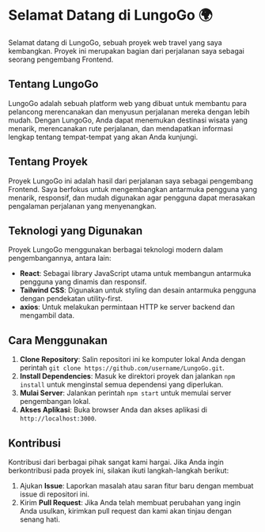 # Selamat Datang di LungoGo 🌍

Selamat datang di LungoGo, sebuah proyek web travel yang saya kembangkan. Proyek ini merupakan bagian dari perjalanan saya sebagai seorang pengembang Frontend.

## Tentang LungoGo

LungoGo adalah sebuah platform web yang dibuat untuk membantu para pelancong merencanakan dan menyusun perjalanan mereka dengan lebih mudah. Dengan LungoGo, Anda dapat menemukan destinasi wisata yang menarik, merencanakan rute perjalanan, dan mendapatkan informasi lengkap tentang tempat-tempat yang akan Anda kunjungi.

## Tentang Proyek

Proyek LungoGo ini adalah hasil dari perjalanan saya sebagai pengembang Frontend. Saya berfokus untuk mengembangkan antarmuka pengguna yang menarik, responsif, dan mudah digunakan agar pengguna dapat merasakan pengalaman perjalanan yang menyenangkan.

## Teknologi yang Digunakan

Proyek LungoGo menggunakan berbagai teknologi modern dalam pengembangannya, antara lain:

- **React**: Sebagai library JavaScript utama untuk membangun antarmuka pengguna yang dinamis dan responsif.
- **Tailwind CSS**: Digunakan untuk styling dan desain antarmuka pengguna dengan pendekatan utility-first.
- **axios**: Untuk melakukan permintaan HTTP ke server backend dan mengambil data.

## Cara Menggunakan

1. **Clone Repository**: Salin repositori ini ke komputer lokal Anda dengan perintah `git clone https://github.com/username/LungoGo.git`.
2. **Install Dependencies**: Masuk ke direktori proyek dan jalankan `npm install` untuk menginstal semua dependensi yang diperlukan.
3. **Mulai Server**: Jalankan perintah `npm start` untuk memulai server pengembangan lokal.
4. **Akses Aplikasi**: Buka browser Anda dan akses aplikasi di `http://localhost:3000`.

## Kontribusi

Kontribusi dari berbagai pihak sangat kami hargai. Jika Anda ingin berkontribusi pada proyek ini, silakan ikuti langkah-langkah berikut:

1. Ajukan **Issue**: Laporkan masalah atau saran fitur baru dengan membuat issue di repositori ini.
2. Kirim **Pull Request**: Jika Anda telah membuat perubahan yang ingin Anda usulkan, kirimkan pull request dan kami akan tinjau dengan senang hati.
